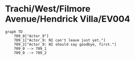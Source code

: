 # Trachi/West/Filmore Avenue/Hendrick Villa/EV004


```mermaid
graph TD
    709_0["Actor_9"]
    709_1["Actor_9: NI can't leave just yet."]
    709_2["Actor_9: NI should say goodbye, first."]
    709_0 --> 709_1
    709_0 --> 709_2
```